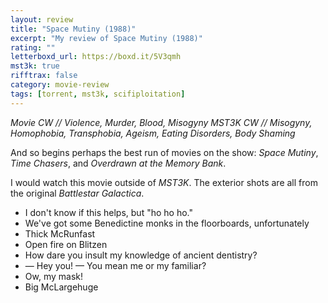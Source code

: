 ```yaml
---
layout: review
title: "Space Mutiny (1988)"
excerpt: "My review of Space Mutiny (1988)"
rating: ""
letterboxd_url: https://boxd.it/5V3qmh
mst3k: true
rifftrax: false
category: movie-review
tags: [torrent, mst3k, scifiploitation]
---
```


<i>Movie CW // Violence, Murder, Blood, Misogyny
MST3K CW // Misogyny, Homophobia, Transphobia, Ageism, Eating Disorders, Body Shaming</i>

And so begins perhaps the best run of movies on the show: <i>Space Mutiny</i>, <i>Time Chasers</i>, and <i>Overdrawn at the Memory Bank</i>.

I would watch this movie outside of <i>MST3K</i>. The exterior shots are all from the original <i>Battlestar Galactica</i>.

- I don't know if this helps, but "ho ho ho."
- We've got some Benedictine monks in the floorboards, unfortunately
- Thick McRunfast
- Open fire on Blitzen
- How dare you insult my knowledge of ancient dentistry?
- — Hey you! — You mean me or my familiar?
- Ow, my mask!
- Big McLargehuge
